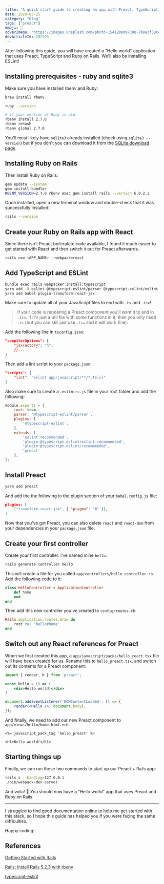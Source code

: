 ```yaml
---
title: "A quick start guide to creating an app with Preact, TypeScript and Ruby on Rails"
date: 2020-03-25
category: "blog"
tags: ["preact"]
emoji: 🥞
coverImage: 'https://images.unsplash.com/photo-1541288097308-7b8e3f58c4c6?ixlib=rb-1.2.1&ixid=eyJhcHBfaWQiOjEyMDd9&auto=format&fit=crop&w=1950&q=80'
devArticleId: 292293
--- 
```


After following this guide, you will have created a "Hello world" application that uses Preact, TypeScript and Ruby on Rails. We'll also be installing ESLint! 

## Installing prerequisites - ruby and sqlite3

Make sure you have installed rbenv and Ruby:

```bash
brew install rbenv

ruby --version

# if your version of Ruby is old:
rbenv install 2.7.0
rbenv rehash
rbenv global 2.7.0
```

You'll most likely have `sqlite3` already installed (check using `sqlite3 --version`) but if you don't you can download it from the [SQLite download page](https://www.sqlite.org/download.html).

## Installing Ruby on Rails

Then install Ruby on Rails:
```bash
gem update --system
gem install bundler
RBENV_VERSION=2.7.0 rbenv exec gem install rails --version 6.0.2.1
```

Once installed, open a new terminal window and double-check that it was successfully installed:

```bash
rails --version
```

## Create your Ruby on Rails app with React
Since there isn't Preact boilerplate code available, I found it much easier to get started with React and then switch it out for Preact afterwards.

```bash
rails new <APP_NAME> --webpack=react
```

## Add TypeScript and ESLint

```bash
bundle exec rails webpacker:install:typescript
yarn add -D eslint @typescript-eslint/parser @typescript-eslint/eslint-plugin eslint-config-preact @types/webpack-env
yarn add babel-plugin-transform-react-jsx
```

Make sure to update all of your JavaScript files to end with `.ts` and `.tsx`!

> If your code is rendering a Preact component you'll want it to end in `.tsx`. If it's just a util file with some functions in it, then you only need `.ts` (but you can still just use `.tsx` and it will work fine).

Add the following line in `tsconfig.json`:

```json
"compilerOptions": {
    "jsxFactory": "h",
    //...
}
```

Then add a lint script to your `package.json`:

```json
"scripts": {
    "lint": "eslint app/javascript/**/*.ts[x]"
}
```

Also make sure to create a `.eslintrc.js` file in your root folder and add the following:

```js
module.exports = {
    root: true,
    parser: '@typescript-eslint/parser',
    plugins: [
        '@typescript-eslint',
    ],
    extends: [
        'eslint:recommended',
        'plugin:@typescript-eslint/eslint-recommended',
        'plugin:@typescript-eslint/recommended',
        'preact'
    ],
};
```

## Install Preact

```bash
yarn add preact
```

And add the the following to the plugin section of your `babel.config.js` file: 

```json
plugins: [
    ["transform-react-jsx", { "pragma": "h" }],
]
```

Now that you've got Preact, you can also delete `react` and `react-dom` from your dependencies in your `package.json` file.

## Create your first controller

Create your first controller. I've named mine `hello`:

```bash
rails generate controller hello
```

This will create a file for you called `app/controllers/hello_controller.rb`. Add the following code to it:

```rb
class HelloController < ApplicationController
    def home
    end    
end
```

Then add this new controller you've created to `config/routes.rb`:

```rb
Rails.application.routes.draw do
    root to: 'hello#home'
end
```

## Switch out any React references for Preact

When we first created this app, a `app/javascript/packs/hello_react.tsx` file will have been created for us. Rename this to `hello_preact.tsx`, and switch out its contents for a Preact component:

```jsx
import { render, h } from 'preact';

const Hello = () => (
    <div>Hello world!</div>
)

document.addEventListener('DOMContentLoaded', () => {
    render(<Hello />, document.body);
});
```

And finally, we need to add our new Preact component to `app/views/hello/home.html.erb` 

```erb
<%= javascript_pack_tag 'hello_preact' %>

<h1>Hello world!</h1>
```

## Starting things up

Finally, we can run these two commands to start up our Preact + Rails app:

```bash
rails s --binding=127.0.0.1
./bin/webpack-dev-server
```

And voila! 🎉 You should now have a "Hello world" app that uses Preact and Ruby on Rails.

---

I struggled to find good documentation online to help me get started with this stack, so I hope this guide has helped you if you were facing the same difficulties.

Happy coding!

## References

[Getting Started with Rails](https://guides.rubyonrails.org/getting_started.html)

[Rails: Install Rails 5.2.3 with rbenv](https://www.chrisjmendez.com/2016/05/06/installing-ruby-on-rails-on-osx-using-rbenv/)

[typescript-eslint](https://github.com/typescript-eslint/typescript-eslint/blob/master/docs/getting-started/linting/README.md)
